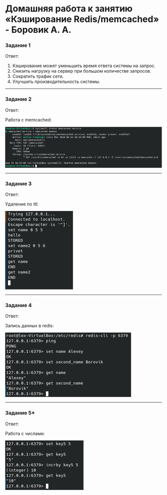 # Домашняя работа к занятию «Кэширование Redis/memcached» - Боровик А. А.

### Задание 1

Ответ:

1. Кэширование может уменьшить время ответа системы на запрос.
2. Снизить нагрузку на сервер при большом количестве запросов.
3. Сократить трафик сети.
4. Улучшить производительность системы.

---

### Задание 2

Ответ:

Работа с memcached:

![Работа с memcached](https://github.com/Lex-Chaos/mem_and_redis-hw/blob/main/img/Task2_memcached.png)

---

### Задание 3

Ответ:

Удаление по ttl:

![Удаление по ttl](https://github.com/Lex-Chaos/mem_and_redis-hw/blob/main/img/Task3_ttl.png)

---

### Задание 4

Ответ:

Запись данных в redis:

![Запись данных в redis](https://github.com/Lex-Chaos/mem_and_redis-hw/blob/main/img/Task4_redis_keys.png)

---

### Задание 5*

Ответ:

Работа с числами:

![Работа с числами](https://github.com/Lex-Chaos/mem_and_redis-hw/blob/main/img/Task5_integer.png)


